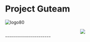 # Project Guteam
![logo80](https://github.com/DHKwak00/Guteam/assets/124860244/dc12b8de-0423-4651-a52d-5361139a3400)
<div align="center">
  <img src="https://github.com/DHKwak00/Guteam/assets/124860244/dc12b8de-0423-4651-a52d-5361139a3400">
</div>
-----------------------
